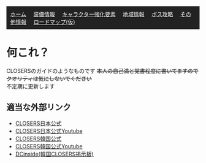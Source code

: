 <nav style="background: #222; padding: 10px;">
  <a href="./index.md" style="color: white; margin-right: 15px;">ホーム</a>
  <a href="data/equip.md" style="color: white; margin-right: 15px">装備情報</a>
  <a href="data/characters.md" style="color: white; margin-right: 15px;">キャラクター強化要素</a>
  <a href="data/map.md" style="color: white; margin-right: 15px;">地域情報</a>
  <a href="data/Boss.md" style="color: white; margin-right: 15px">ボス攻略</a>
  <a href="data/other.md" style="color: white; margin-right: 15px">その他情報</a>
  <a href="data/KR.md" style="color: white; margin-right: 15px">ロードマップ(仮)</a>
</nav>

# 何これ？
CLOSERSのガイドのようなものです
<s>本人の自己満と覚書程度に書いてますのでクオリティは気にしないでください</s>  
不定期に更新します

## 適当な外部リンク

- [CLOSERS日本公式](https://closers.naddicjapan.com/)
- [CLOSERS日本公式Youtube](https://www.youtube.com/@closers_jp)
- [CLOSERS韓国公式](https://www.naddic.co.kr/ko/cls/index)
- [CLOSERS韓国公式Youtube](https://www.youtube.com/@Closers_kr)
- [DCinside(韓国CLOSERS掲示板)](https://gall.dcinside.com/mgallery/board/lists/?id=closers_union)
